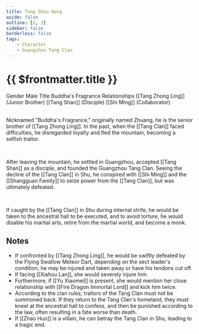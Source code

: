 ```yaml
---
title: Tang Shou Hong
aside: false
outline: [2, 3]
sidebar: false
borderless: false
tags:
    - Character
    - Guangzhou Tang Clan
---
```


# {{ $frontmatter.title }}

<ChTabs position="bottom">
	<ChTab title="Tang Shou Hong">
		<Ch src='/images/characters/special812/normal.webp' position='right'/>
		<ChName nameZh='唐守鴻' nameEn='Tang Shou Hong' position='right' />
		<ChTable>
			<ChTr>
				<ChTd isTitle=true>
					Gender
				</ChTd>
				<ChTd>
					Male
				</ChTd>
			</ChTr>
			<ChTr>
				<ChTd isTitle=true>
					Title
				</ChTd>
				<ChTd>
					Buddha's Fragrance
				</ChTd>
			</ChTr>
			<ChTr>
				<ChTd isTitle=true position='center'>
					Relationships
				</ChTd>
			</ChTr>
			<ChTr>
				<ChTd position='center'>
					[[Tang Zhong Ling]] (Junior Brother)
				</ChTd>
			</ChTr>
			<ChTr>
				<ChTd position='center'>
					[[Tang Shan]] (Disciple)
				</ChTd>
			</ChTr>
			<ChTr>
				<ChTd position='center'>
					[[Shi Ming]] (Collaborator)
				</ChTd>
			</ChTr>
		</ChTable>
	</ChTab>
</ChTabs>
<br><br>

Nicknamed "Buddha's Fragrance," originally named Zhuang, he is the senior brother of [[Tang Zhong Ling]]. In the past, when the [[Tang Clan]] faced difficulties, he disregarded loyalty and fled the mountain, becoming a selfish traitor.

<br>

After leaving the mountain, he settled in Guangzhou, accepted [[Tang Shan]] as a disciple, and founded the Guangzhou Tang Clan. Seeing the decline of the [[Tang Clan]] in Shu, he conspired with [[Shi Ming]] and the [[Shangguan Family]] to seize power from the [[Tang Clan]], but was ultimately defeated.

<br>

If caught by the [[Tang Clan]] in Shu during internal strife, he would be taken to the ancestral hall to be executed, and to avoid torture, he would disable his martial arts, retire from the martial world, and become a monk.

## Notes

-   If confronted by [[Tang Zhong Ling]], he would be swiftly defeated by the Flying Swallow Meteor Dart, depending on the sect leader's condition, he may be injured and taken away or have his tendons cut off.
-   If facing [[Xiahou Lan]], she would severely injure him.
-   Furthermore, if [[Yu Xiaomei]] is present, she would mention her close relationship with [[Fire Dragon Immortal Lord]] and kick him twice.
-   According to the clan rules, traitors of the Tang Clan must not be summoned back. If they return to the Tang Clan's homeland, they must kneel at the ancestral hall to confess, and then be punished according to the law, often resulting in a fate worse than death.
-   If [[Zhao Huo]] is a villain, he can <EndIcon no="8">betray the Tang Clan in Shu</EndIcon>, leading to a tragic end.
